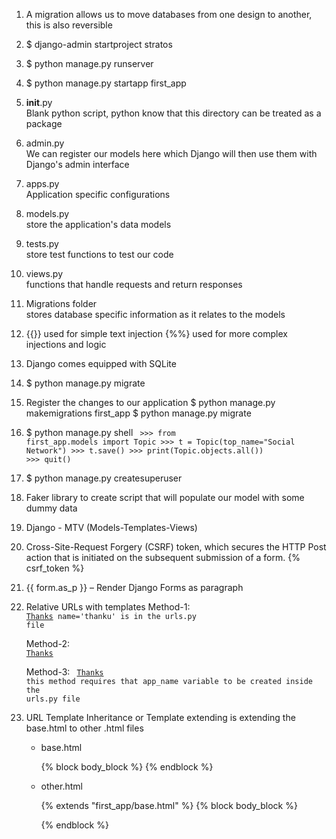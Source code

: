 1. A migration allows us to move databases from one design to another, this is also reversible

2. $ django-admin startproject stratos

3. $ python manage.py runserver

4. $ python manage.py startapp first_app

5. __init__.py <br>
	Blank python script,
	python know that this directory can be treated as a package

6. admin.py <br>
	We can register our models here which Django will then use them with Django's admin interface

7. apps.py <br>
	Application specific configurations

8. models.py <br>
	store the application's data models

9. tests.py <br>
	store test functions to test our code

10. views.py <br>
	functions that handle requests and return responses

11. Migrations folder <br>
	stores database specific information as it relates to the models

12. {{}} used for simple text injection
	{%%} used for more complex injections and logic

13. Django comes equipped with SQLite

14. $ python manage.py migrate

15. Register the changes to our application
	$ python manage.py makemigrations first_app
	$ python manage.py migrate

16. $ python manage.py shell
	<code>
		>>> from first_app.models import Topic
		>>> t = Topic(top_name="Social Network")
		>>> t.save()
		>>> print(Topic.objects.all())
		>>> quit()
	</code>

17. $ python manage.py createsuperuser

18. Faker library to create script that will populate our model with some dummy data

19. Django - MTV (Models-Templates-Views)

20. Cross-Site-Request Forgery (CSRF) token, which secures the HTTP Post action that is initiated on the subsequent submission of a form.
	{% csrf_token %}

21. {{ form.as_p }} – Render Django Forms as paragraph

22. Relative URLs with templates
	Method-1:
		<code>
			<a href="{% url 'thanku' %}">Thanks</a>
			name='thanku' is in the urls.py file
		</code>

	Method-2:
		<code>
			<a href="{% url 'first_app.views.thanku' %}">Thanks</a>
		</code>

	Method-3:
		<code>
			<a href="{% url 'first_app:thanku' %}">Thanks</a>
			this method requires that app_name variable to be created inside the urls.py file
		</code>

23. URL Template Inheritance or Template extending is extending the base.html to other .html files
	* base.html
		<body>
			{% block body_block %}
			{% endblock %}
		</body>
	
	* other.html
		<!DOCTYPE html>
		{% extends "first_app/base.html" %}
		{% block body_block %}
		<HTML specific for other.html>
		<HTML specific for other.html>
		{% endblock %}